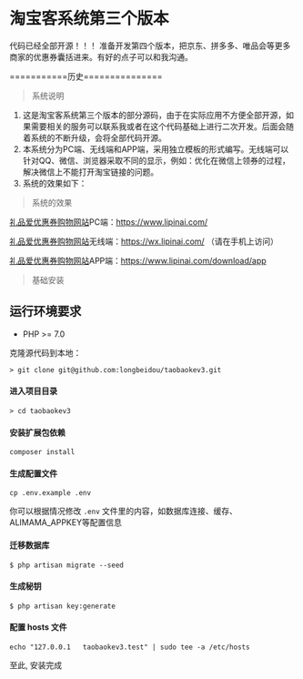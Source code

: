 # 淘宝客系统第三个版本 #

代码已经全部开源！！！
准备开发第四个版本，把京东、拼多多、唯品会等更多商家的优惠券囊括进来。有好的点子可以和我沟通。

===========历史===============

> 系统说明

1. 这是淘宝客系统第三个版本的部分源码，由于在实际应用不方便全部开源，如果需要相关的服务可以联系我或者在这个代码基础上进行二次开发。后面会随着系统的不断升级，会将全部代码开源。
2. 本系统分为PC端、无线端和APP端，采用独立模板的形式编写。无线端可以针对QQ、微信、浏览器采取不同的显示，例如：优化在微信上领券的过程，解决微信上不能打开淘宝链接的问题。
3. 系统的效果如下：

> 系统的效果

[礼品爱优惠券购物网站](https://www.lipinai.com/)PC端：https://www.lipinai.com/

[礼品爱优惠券购物网站](https://wx.lipinai.com/)无线端：https://wx.lipinai.com/ （请在手机上访问）

[礼品爱优惠券购物网站](https://www.lipinai.com/download/app)APP端：https://www.lipinai.com/download/app


> 基础安装

## 运行环境要求

- PHP >= 7.0

克隆源代码到本地：

    > git clone git@github.com:longbeidou/taobaokev3.git
    
#### 进入项目目录

    > cd taobaokev3
    
#### 安装扩展包依赖

	composer install

#### 生成配置文件

```
cp .env.example .env
```

你可以根据情况修改 `.env` 文件里的内容，如数据库连接、缓存、ALIMAMA_APPKEY等配置信息

#### 迁移数据库

```shell
$ php artisan migrate --seed
```

#### 生成秘钥

```shell
$ php artisan key:generate
```

#### 配置 hosts 文件

    echo "127.0.0.1   taobaokev3.test" | sudo tee -a /etc/hosts
    
至此, 安装完成

